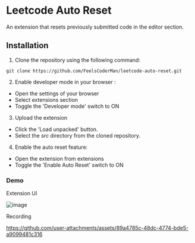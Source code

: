 # Leetcode Auto Reset

An extension that resets previously submitted code in the editor section.

## Installation

1. Clone the repository using the following command:

```
git clone https://github.com/FeelsCoderMan/leetcode-auto-reset.git
```

2. Enable developer mode in your browser :
- Open the settings of your browser
- Select extensions section
- Toggle the 'Developer mode' switch to ON

3. Upload the extension
- Click the 'Load unpacked' button.
- Select the *src* directory from the cloned repository.

4. Enable the auto reset feature:
- Open the extension from extensions
- Toggle the 'Enable Auto Reset' switch to ON

### Demo

Extension UI

![image](https://github.com/user-attachments/assets/035a40e5-8ac1-4b94-9ff1-7aee9f48e5e8)

Recording

https://github.com/user-attachments/assets/89a4785c-48dc-4774-bde5-a9099481c316
